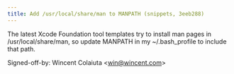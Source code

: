 ```yaml
---
title: Add /usr/local/share/man to MANPATH (snippets, 3eeb288)
---
```


The latest Xcode Foundation tool templates try to install man pages in /usr/local/share/man, so update MANPATH in my \~/.bash\_profile to include that path.

Signed-off-by: Wincent Colaiuta &lt;win@wincent.com&gt;
